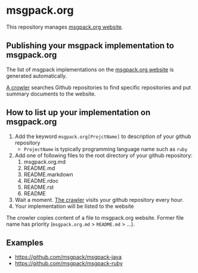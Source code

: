 # msgpack.org

This repository manages [msgpack.org website](http://msgpack.org/).

## Publishing your msgpack implementation to msgpack.org

The list of msgpack implementations on the [msgpack.org website](http://msgpack.org/) is generated automatically.

[A crowler](https://github.com/msgpack/website/blob/master/update-index.rb) searches Github repositories
to find specific repositories and put summary documents to the website.

## How to list up your implementation on msgpack.org

1. Add the keyword ```msgpack.org[ProjctName]``` to description of your github repository
    * ```ProjectName``` is typically programming language name such as ```ruby```
2. Add one of following files to the root directory of your github repository:
    1. msgpack.org.md
    2. README.md
    3. README.markdown
    4. README.rdoc
    5. README.rst
    6. README
3. Wait a moment. [The crawler](https://github.com/msgpack/website/blob/master/update-index.rb) visits your github repository every hour.
4. Your implementation will be listed to the website

The crowler copies content of a file to msgpack.org website. Former file name has priority (```msgpack.org.md``` > ```README.md``` > ...).

## Examples

* https://github.com/msgpack/msgpack-java
* https://github.com/msgpack/msgpack-ruby


